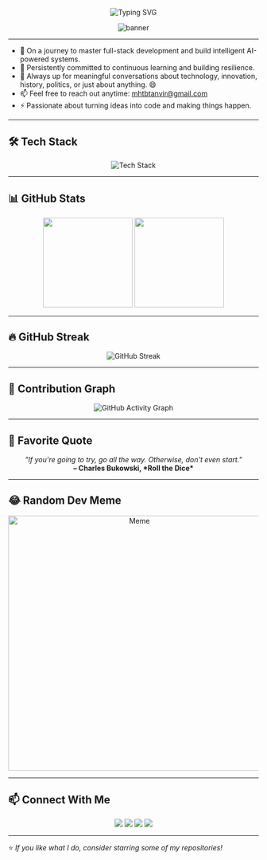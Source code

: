 <p align="center">
  <img src="https://readme-typing-svg.demolab.com?font=Fira+Code&weight=500&size=28&pause=1000&color=3DDC84&vCenter=true&width=435&lines=Hi%2C+I'm+Tanvir+Mahtab;Full-Stack+Developer;AI+%26+ML+Enthusiast;Lifelong+Learner+%F0%9F%9A%80" alt="Typing SVG" />
</p>

<p align="center">
  <img src="https://capsule-render.vercel.app/api?type=waving&color=gradient&height=200&section=header&text=Tanvir%20Mahtab&fontSize=40&fontAlign=50&fontAlignY=40" alt="banner" />
</p>

---

- 🔭 On a journey to master full-stack development and build intelligent AI-powered systems.  
- 🌱 Persistently committed to continuous learning and building resilience.  
- 💬 Always up for meaningful conversations about technology, innovation, history, politics, or just about anything. 😄  
- 📫 Feel free to reach out anytime: [mhtbtanvir@gmail.com](mailto:mhtbtanvir@gmail.com)  
- ⚡ Passionate about turning ideas into code and making things happen.

---


## 🛠️ Tech Stack
<p align="center">
  <img src="https://skillicons.dev/icons?i=js,react,nextjs,nodejs,express,tailwind,html,css,postgres,mongodb,docker,python,java,git,linux" alt="Tech Stack" />
</p>

---

## 📊 GitHub Stats
<p align="center">
  <img src="https://github-readme-stats.vercel.app/api?username=mhtbtanvir&show_icons=true&theme=radical" height="180"/>
  <img src="https://github-readme-stats.vercel.app/api/top-langs/?username=mhtbtanvir&layout=compact&theme=radical" height="180"/>
</p>

---

## 🔥 GitHub Streak
<p align="center">
  <img src="https://streak-stats.demolab.com?user=mhtbtanvir&theme=radical&hide_border=true" alt="GitHub Streak" />
</p>

---

## 🌱 Contribution Graph
<p align="center">
  <img src="https://github-readme-activity-graph.vercel.app/graph?username=mhtbtanvir&theme=react-dark&hide_border=true" alt="GitHub Activity Graph" />
</p>


---

## 💬 Favorite Quote
<p align="center">
  <em>"If you're going to try, go all the way. Otherwise, don't even start."</em><br/>
  <strong>– Charles Bukowski, *Roll the Dice*</strong>
</p>

---

## 😂 Random Dev Meme
<p align="center">
  <img src="https://random-memer.herokuapp.com/" width="512px" alt="Meme" />
</p>

---

## 📫 Connect With Me
<p align="center">
  <a href="mailto:mhtbtanvir@gmail.com"><img src="https://img.shields.io/badge/-Gmail-D14836?style=for-the-badge&logo=gmail&logoColor=white"></a>
  <a href="https://www.linkedin.com/in/tanvir-mahtab-578950177/"><img src="https://img.shields.io/badge/-LinkedIn-0077B5?style=for-the-badge&logo=linkedin&logoColor=white"></a>
  <a href="https://github.com/mhtbtanvir"><img src="https://img.shields.io/badge/-GitHub-181717?style=for-the-badge&logo=github&logoColor=white"></a>
  <a href="https://mhtbtanvir.github.io/ReactMovieApp/"><img src="https://img.shields.io/badge/-Portfolio-FF5722?style=for-the-badge&logo=firefox&logoColor=white"></a>
</p>

---

⭐️ *If you like what I do, consider starring some of my repositories!*
